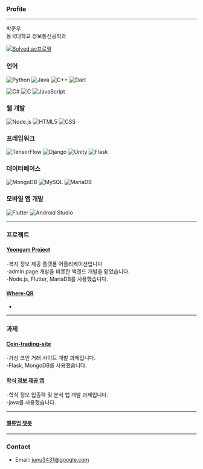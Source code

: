 ### Profile
---
박준우<br>
동국대학교 정보통신공학과
 
[![Solved.ac프로필](http://mazassumnida.wtf/api/v2/generate_badge?boj=tigerwuy)](https://solved.ac/tigerwuy)

### 언어
![Python](https://img.shields.io/badge/Python-3766AB?style=flat-square&logo=Python&logoColor=white)
![Java](https://img.shields.io/badge/Java-3766AB?style=flat-square&logo=Java&logoColor=white)
![C++](https://img.shields.io/badge/C%2B%2B-00599C?style=flat-square&logo=C%2B%2B&logoColor=white)
![Dart](https://img.shields.io/badge/Dart-0175C2?style=flat-square&logo=Dart&logoColor=white)

![C#](https://img.shields.io/badge/C%23-239120?style=flat-square&logo=C%20Sharp&logoColor=white)
![C](https://img.shields.io/badge/C-00599C?style=flat-square&logo=C&logoColor=white)
![JavaScript](https://img.shields.io/badge/JavaScript-7DF1E?style=flat-square&logo=JavaScript&logoColor=white)

### 웹 개발
![Node.js](https://img.shields.io/badge/Node.js-339933?style=flat-square&logo=Node.js&logoColor=white)
![HTML5](https://img.shields.io/badge/HTML5-E34F26?style=flat-square&logo=HTML5&logoColor=white)
![CSS](https://img.shields.io/badge/CSS-1572B6?style=flat-square&logo=CSS&logoColor=white)

### 프레임워크
![TensorFlow](https://img.shields.io/badge/TensorFlow-FF6F00?style=flat-square&logo=TensorFlow&logoColor=white)
![Django](https://img.shields.io/badge/Django-092E20?style=flat-square&logo=Django&logoColor=white)
![Unity](https://img.shields.io/badge/Unity-100000?style=flat-square&logo=unity&logoColor=white)
![Flask](https://img.shields.io/badge/Flask-000000?style=flat-square&logo=Flask&logoColor=white)

### 데이터베이스
![MongoDB](https://img.shields.io/badge/MongoDB-47A248?style=flat-square&logo=MongoDB&logoColor=white)
![MySQL](https://img.shields.io/badge/MySQL-4479A1?style=flat-square&logo=MySQL&logoColor=white)
![MariaDB](https://img.shields.io/badge/MariaDB-003545?style=flat-square&logo=MariaDB&logoColor=white)

### 모바일 앱 개발
![Flutter](https://img.shields.io/badge/Flutter-02569B?style=flat-square&logo=flutter&logoColor=white)
![Android Studio](https://img.shields.io/badge/AndroidStudio-3DDC84?style=flat-square&logo=AndroidStudio&logoColor=white)

---

### 프로젝트
#### [Yeongam Project](https://github.com/Einaaaaa/Yeongam-project)
-복지 정보 제공 플랫폼 어플리케이션입니다<br>
-admin page 개발을 비롯한 백엔드 개발을 맡았습니다.<br>
-Node.js, Flutter, MariaDB를 사용했습니다.


#### [Where-QR](https://github.com/orgs/baek-park/repositories)
-

---

### 과제
#### [Coin-trading-site](https://github.com/Joonw00/Software-Engineering)
-가상 코인 거래 사이트 개발 과제입니다.<br>
-Flask, MongoDB를 사용했습니다.

#### [학식 정보 제공 앱](https://github.com/Joonw00/MobileSoft)
-학식 정보 입출력 및 분석 앱 개발 과제입니다.<br>
-java를 사용했습니다.

---

#### [벨류업 챗봇](https://github.com/Joonw00/Value_Up_Chatbot)
---

### Contact
- Email: junu3431@google.com


